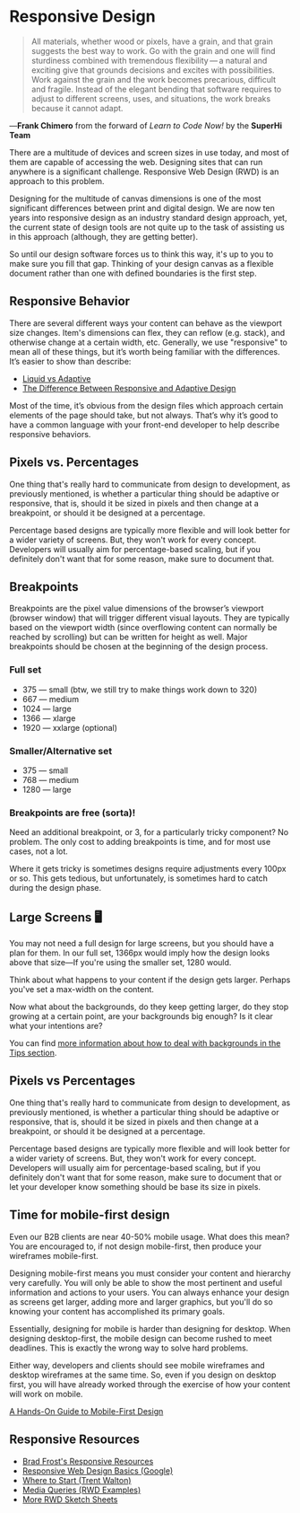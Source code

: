 # Responsive Design

> All materials, whether wood or pixels, have a grain, and that grain suggests the best way to work. Go with the grain and one will find sturdiness combined with tremendous flexibility — a natural and exciting give that grounds decisions and excites with possibilities. Work against the grain and the work becomes precarious, difficult and fragile. Instead of the elegant bending that software requires to adjust to different screens, uses, and situations, the work breaks because it cannot adapt.

&mdash;**Frank Chimero** from the forward of _Learn to Code Now!_ by the **SuperHi Team**

There are a multitude of devices and screen sizes in use today, and most of them are capable of accessing the web. Designing sites that can run anywhere is a significant challenge. Responsive Web Design (RWD) is an approach to this problem.

Designing for the multitude of canvas dimensions is one of the most significant differences between print and digital design. We are now ten years into responsive design as an industry standard design approach, yet, the current state of design tools are not quite up to the task of assisting us in this approach (although, they are getting better).

So until our design software forces us to think this way, it's up to you to make sure you fill that gap. Thinking of your design canvas as a flexible document rather than one with defined boundaries is the first step.

## Responsive Behavior

There are several different ways your content can behave as the viewport size changes. Item&#39;s dimensions can flex, they can reflow (e.g. stack), and otherwise change at a certain width, etc. Generally, we use &quot;responsive&quot; to mean all of these things, but it’s worth being familiar with the differences. It’s easier to show than describe:

- [Liquid vs Adaptive](http://g-mops.net/epica_saitama/epica_layout/index_adaptive.html)
- [The Difference Between Responsive and Adaptive Design](https://css-tricks.com/the-difference-between-responsive-and-adaptive-design/)

Most of the time, it’s obvious from the design files which approach certain elements of the page should take, but not always. That’s why it’s good to have a common language with your front-end developer to help describe responsive behaviors.

## Pixels vs. Percentages

One thing that&#39;s really hard to communicate from design to development, as previously mentioned, is whether a particular thing should be adaptive or responsive, that is, should it be sized in pixels and then change at a breakpoint, or should it be designed at a percentage.

Percentage based designs are typically more flexible and will look better for a wider variety of screens. But, they won&#39;t work for every concept. Developers will usually aim for percentage-based scaling, but if you definitely don&#39;t want that for some reason, make sure to document that.

## Breakpoints

Breakpoints are the pixel value dimensions of the browser’s viewport (browser window) that will trigger different visual layouts. They are typically based on the viewport width (since overflowing content can normally be reached by scrolling) but can be written for height as well. Major breakpoints should be chosen at the beginning of the design process.

### Full set

- 375 — small (btw, we still try to make things work down to 320)
- 667 — medium
- 1024 — large
- 1366 — xlarge
- 1920 — xxlarge (optional)

### Smaller/Alternative set

- 375 — small
- 768 — medium
- 1280 — large

<callout copy='However, these are starting points. If they don&#39;t work with your design, change them!' emoji="megaphone"></callout>

### Breakpoints are free (sorta)!

Need an additional breakpoint, or 3, for a particularly tricky component? No problem. The only cost to adding breakpoints is time, and for most use cases, not a lot.

Where it gets tricky is sometimes designs require adjustments every 100px or so. This gets tedious, but unfortunately, is sometimes hard to catch during the design phase.

## Large Screens 🖥️

You may not need a full design for large screens, but you should have a plan for them. In our full set, 1366px would imply how the design looks above that size—If you&#39;re using the smaller set, 1280 would.

Think about what happens to your content if the design gets larger. Perhaps you&#39;ve set a max-width on the content.

Now what about the backgrounds, do they keep getting larger, do they stop growing at a certain point, are your backgrounds big enough? Is it clear what your intentions are?

You can find [more information about how to deal with backgrounds in the Tips section](/tips/max-widths).

## Pixels vs Percentages

One thing that&#39;s really hard to communicate from design to development, as previously mentioned, is whether a particular thing should be adaptive or responsive, that is, should it be sized in pixels and then change at a breakpoint, or should it be designed at a percentage.

Percentage based designs are typically more flexible and will look better for a wider variety of screens. But, they won&#39;t work for every concept. Developers will usually aim for percentage-based scaling, but if you definitely don&#39;t want that for some reason, make sure to document that or let your developer know something should be base its size in pixels.

## Time for mobile-first design

Even our B2B clients are near 40-50% mobile usage. What does this mean? You are encouraged to, if not design mobile-first, then produce your wireframes mobile-first.

Designing mobile-first means you must consider your content and hierarchy very carefully. You will only be able to show the most pertinent and useful information and actions to your users. You can always enhance your design as screens get larger, adding more and larger graphics, but you'll do so knowing your content has accomplished its primary goals.

Essentially, designing for mobile is harder than designing for desktop. When designing desktop-first, the mobile design can become rushed to meet deadlines. This is exactly the wrong way to solve hard problems.

Either way, developers and clients should see mobile wireframes and desktop wireframes at the same time. So, even if you design on desktop first, you will have already worked through the exercise of how your content will work on mobile.

<callout copy="If your content doesn&#39;t work on mobile, your content <em>doesn&#39;t work</em>." emoji="fire"></callout>

[A Hands-On Guide to Mobile-First Design](https://www.uxpin.com/studio/blog/a-hands-on-guide-to-mobile-first-design/)

## Responsive Resources

- [Brad Frost&#39;s Responsive Resources](http://bradfrost.github.io/this-is-responsive/resources.html)
- [Responsive Web Design Basics (Google)](https://developers.google.com/web/fundamentals/design-and-ui/responsive/)
- [Where to Start (Trent Walton)](http://trentwalton.com/2013/02/07/where-to-start/)
- [Media Queries (RWD Examples)](https://mediaqueri.es/)
- [More RWD Sketch Sheets](http://zurb.com/playground/responsive-sketchsheets)
